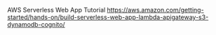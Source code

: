 AWS Serverless Web App Tutorial
https://aws.amazon.com/getting-started/hands-on/build-serverless-web-app-lambda-apigateway-s3-dynamodb-cognito/